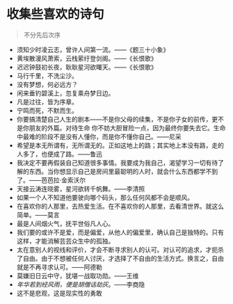 # 收集些喜欢的诗句

> 不分先后次序



- 须知少时凌云志，曾许人间第一流。——《题三十小象》
- 黄埃散漫风萧索，云栈萦纡登剑阁。——《长恨歌》
- 迟迟钟鼓初长夜，耿耿星河欲曙天。——《长恨歌》
- 马行千里，不洗尘沙。
- 没有梦想，何必远方？
- 闲来垂钓碧溪上，忽复乘舟梦日边。
- 凡是过往，皆为序章。
- 宁鸣而死，不默而生。
- 你要搞清楚自己人生的剧本——不是你父母的续集，不是你子女的前传，更不是你朋友的外篇。对待生命 你不妨大胆冒险一点，因为最终你要失去它。生命中最难的阶段不是没有人懂你，而是你不懂你自己。——尼采
- 希望是本无所谓有，无所谓无的。正如这地上的路；其实地上本没有路，走的人多了，也便成了路。——鲁迅
- 我决定不要再假装自己知道很多事情。我要成为我自己，渴望学习一切有待了解的东西。当你想显示自己是房间里最聪明的人时，就会什么东西都学不到了。——芭芭拉·金索沃尔
- 天接云涛连晓雾，星河欲转千帆舞。——李清照
- 如果一个人不知道他要驶向哪个码头，那么任何风都不会是顺风。
- 在喜欢你的人那里，去热爱生活。在不喜欢你的人那里，去看清世界。就这么简单。——莫言
- 最是人间烟火气，抚平世俗凡人心。
- 我们要的或许不是爱，而是偏爱，从他人的偏爱里，确认自己是独特的。只有这样，才能消解芸芸众生中的孤独。
- 太在意别人的视线和评价，才会不断寻求别人的认可。对认可的追求，才扼杀了自由。由于不想被任何人讨厌，才选择了不自由的生活方式。换言之，自由就是不再寻求认可。——阿德勒
- 莫嫌旧日云中守，犹堪一战取功勋。——王维
- *年华若到经风雨，便是胡僧话劫灰*。——李商隐
- 这不是悲观，这是现实性的勇敢
